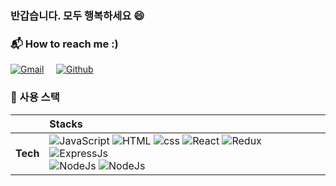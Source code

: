 ### 반갑습니다. 모두 행복하세요 😄 

### 📬 How to reach me :)
<a href="mailto:olatte619@gmail.com"><img alt="Gmail" src ="https://img.shields.io/badge/Gmail-olatte619@gmail.com-EDE9D0.svg?&style=for-the-badge&logo=Gmail&logoColor=white&labelColor=EA4335"/></a> &#160; &#160; <a href="https://github.com/Ohjigyun"><img alt="Github" src ="https://img.shields.io/badge/Github-@Ohjigyun-EDE9D0.svg?&style=for-the-badge&logo=Github&logoColor=white&labelColor=181717"/></a>
### 🌱 사용 스택
||**Stacks**|
|:---|:---|
|**Tech**|<img alt="JavaScript" src ="https://img.shields.io/badge/-Javascript-orange"/> <img alt="HTML" src ="https://img.shields.io/badge/-HTML-yellow"/> <img alt="css" src ="https://img.shields.io/badge/-CSS-blue"/> <img alt="React" src ="https://img.shields.io/badge/-React-blue"/> <img alt="Redux" src ="https://img.shields.io/badge/-Redux-9cf"/> <img alt="ExpressJs" src ="https://img.shields.io/badge/-ExpressJs-blueviolet"/> </br> <img alt="NodeJs" src ="https://img.shields.io/badge/-NodeJs-lightgrey"/> <img alt="NodeJs" src ="https://img.shields.io/badge/-Heroku-brightgreen"/> 

<!--
**Ohjigyun/Ohjigyun** is a ✨ _special_ ✨ repository because its `README.md` (this file) appears on your GitHub profile.

Here are some ideas to get you started:

- 🔭 I’m currently working on ...
- 🌱 I’m currently learning ...
- 👯 I’m looking to collaborate on ...
- 🤔 I’m looking for help with ...
- 💬 Ask me about ...
- 📫 How to reach me: ...
- 😄 Pronouns: ...
- ⚡ Fun fact: ...
-->

